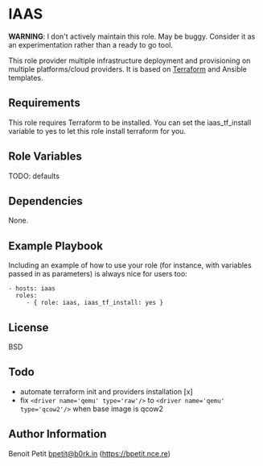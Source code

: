IAAS
====

**WARNING**: I don't actively maintain this role. May be buggy. Consider it as an experimentation rather than a ready to go tool.

This role provider multiple infrastructure deployment and provisioning on multiple platforms/cloud providers. It is based on [Terraform](https://terraform.io) and Ansible templates.

Requirements
------------

This role requires Terraform to be installed. You can set the iaas_tf_install variable to yes to let this role install terraform for you.

Role Variables
--------------

TODO: defaults

Dependencies
------------

None.

Example Playbook
----------------

Including an example of how to use your role (for instance, with variables passed in as parameters) is always nice for users too:

    - hosts: iaas
      roles:
         - { role: iaas, iaas_tf_install: yes }

License
-------

BSD

Todo
----

- automate terraform init and providers installation [x]
- fix `<driver name='qemu' type='raw'/>` to `<driver name='qemu' type='qcow2'/>` when base image is qcow2

Author Information
------------------

Benoit Petit <bpetit@b0rk.in> (https://bpetit.nce.re)
